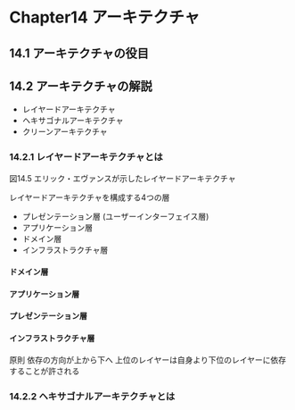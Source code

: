 # Chapter14 アーキテクチャ

## 14.1 アーキテクチャの役目

## 14.2 アーキテクチャの解説

* レイヤードアーキテクチャ
* ヘキサゴナルアーキテクチャ
* クリーンアーキテクチャ

### 14.2.1 レイヤードアーキテクチャとは

図14.5 エリック・エヴァンスが示したレイヤードアーキテクチャ

レイヤードアーキテクチャを構成する4つの層

* プレゼンテーション層 (ユーザーインターフェイス層)
* アプリケーション層
* ドメイン層
* インフラストラクチャ層

#### ドメイン層

#### アプリケーション層

#### プレゼンテーション層

#### インフラストラクチャ層

原則
依存の方向が上から下へ
上位のレイヤーは自身より下位のレイヤーに依存することが許される

### 14.2.2 ヘキサゴナルアーキテクチャとは

